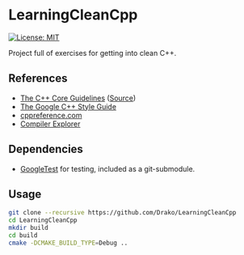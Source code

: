 # LearningCleanCpp

[![License: MIT](https://img.shields.io/badge/License-MIT-yellow.svg)](https://opensource.org/licenses/MIT)

Project full of exercises for getting into clean C++.

## References

 * [The C++ Core Guidelines](https://isocpp.github.io/CppCoreGuidelines/CppCoreGuidelines) ([Source](https://github.com/isocpp/CppCoreGuidelines))
 * [The Google C++ Style Guide](https://google.github.io/styleguide/cppguide.html)
 * [cppreference.com](https://en.cppreference.com/w/)
 * [Compiler Explorer](https://godbo.lt/)

## Dependencies

 * [GoogleTest](https://github.com/google/googletest) for testing, included as a git-submodule.

## Usage

```bash
git clone --recursive https://github.com/Drako/LearningCleanCpp
cd LearningCleanCpp
mkdir build
cd build
cmake -DCMAKE_BUILD_TYPE=Debug ..
```
